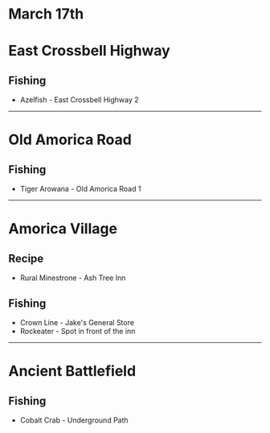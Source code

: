 # March 17th
# East Crossbell Highway
## Fishing
- Azelfish - East Crossbell Highway 2

----------------------------------------------------------------------------------

# Old Amorica Road
## Fishing
- Tiger Arowana - Old Amorica Road 1

----------------------------------------------------------------------------------

# Amorica Village
## Recipe
- Rural Minestrone - Ash Tree Inn
## Fishing
- Crown Line - Jake's General Store
- Rockeater - Spot in front of the inn

----------------------------------------------------------------------------------

# Ancient Battlefield
## Fishing
- Cobalt Crab - Underground Path